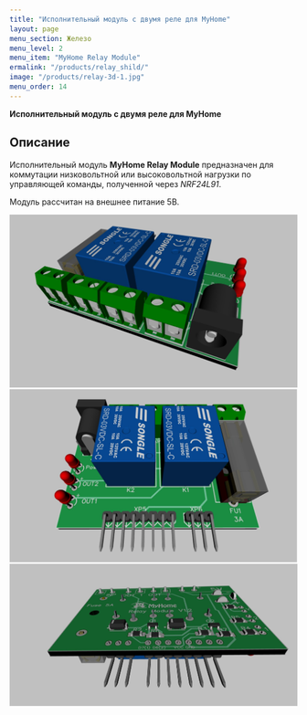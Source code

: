 ```yaml
---
title: "Исполнительный модуль с двумя реле для MyHome"
layout: page
menu_section: Железо
menu_level: 2
menu_item: "MyHome Relay Module"
ermalink: "/products/relay_shild/"
image: "/products/relay-3d-1.jpg"
menu_order: 14
---
```


**Исполнительный модуль с двумя реле для MyHome** 
## Описание
Исполнительный модуль **MyHome Relay Module** предназначен для коммутации низковольтной или высоковольтной 
нагрузки по управляющей команды, полученной через *NRF24L91*.

Модуль рассчитан на внешнее питание 5В. 

![](/products/relay-3d-1.jpg)
![](/products/relay-3d-2.jpg)
![](/products/relay-3d-3.jpg)
